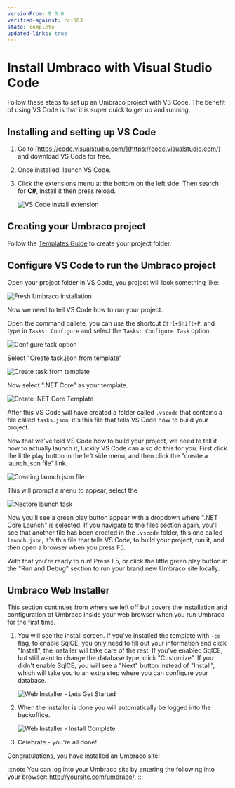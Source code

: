 ```yaml
---
versionFrom: 9.0.0
verified-against: rc-003
state: complete
updated-links: true
---
```


# Install Umbraco with Visual Studio Code

Follow these steps to set up an Umbraco project with VS Code. The benefit of using VS Code is that it is super quick to get up and running.

## Installing and setting up VS Code

1. Go to [https://code.visualstudio.com/](https://code.visualstudio.com/) and download VS Code for free.

2. Once installed, launch VS Code.

3. Click the extensions menu at the bottom on the left side. Then search for **C#**, install it then press reload.

    ![VS Code install extension](images/VsCode/VsCodeExtension.png)

## Creating your Umbraco project

Follow the [Templates Guide](install-umbraco-with-templates.md) to create your project folder.

## Configure VS Code to run the Umbraco project

Open your project folder in VS Code, you project will look something like:

![Fresh Umbraco installation](images/VsCode/netcoreStructure.png)

Now we need to tell VS Code how to run your project.

Open the command pallete, you can use the shortcut `Ctrl+Shift+P`, and type in `Tasks: Configure` and select the `Tasks: Configure Task` option:

![Configure task option](images/VsCode/ConfigureTask.png)

Select "Create task.json from template"

![Create task from template](images/VsCode/TaskJsonFromTemplate.png)

Now select ".NET Core" as your template. 

![Create .NET Core Template](images/VsCode/NetcoreTemplate.png)

After this VS Code will have created a folder called `.vscode` that contains a file called `tasks.json`, it's this file that tells VS Code how to build your project.

Now that we've told VS Code how to build your project, we need to tell it how to actually launch it, luckily VS Code can also do this for you. First click the little play button in the left side menu, and then click the "create a launch.json file" link.

![Creating launch.json file](images/VsCode/creatingLaunchFile.png)

This will prompt a menu to appear, select the 

![Nectore launch task](images/VSCode/NetcoreTask.png)

Now you'll see a green play button appear with a dropdown where ".NET Core Launch" is selected. If you navigate to the files section again, you'll see that another file has been created in the `.vscode` folder, this one called `launch.json`, it's this file that tells VS Code, to build your project, run it, and then open a browser when you press F5.

With that you're ready to run! Press F5, or click the little green play button in the "Run and Debug" section to run your brand new Umbraco site locally.

## Umbraco Web Installer

This section continues from where we left off but covers the installation and configuration of Umbraco inside your web browser when you run Umbraco for the first time.

1. You will see the install screen. If you've installed the template with `-ce` flag, to enable SqlCE, you only need to fill out your information and click "Install", the installer will take care of the rest. If you've enabled SqlCE, but still want to change the database type, click "Customize". If you didn't enable SqlCE, you will see a "Next" button instead of "Install", which will take you to an extra step where you can configure your database.

    ![Web Installer - Lets Get Started](images/VsCode/installer-v9.png)

2. When the installer is done you will automatically be logged into the backoffice.

    ![Web Installer - Install Complete](images/VsCode/dashboard-v8.png)

3. Celebrate - you're all done!

Congratulations, you have installed an Umbraco site!

:::note
You can log into your Umbraco site by entering the following into your browser: http://yoursite.com/umbraco/.
:::
